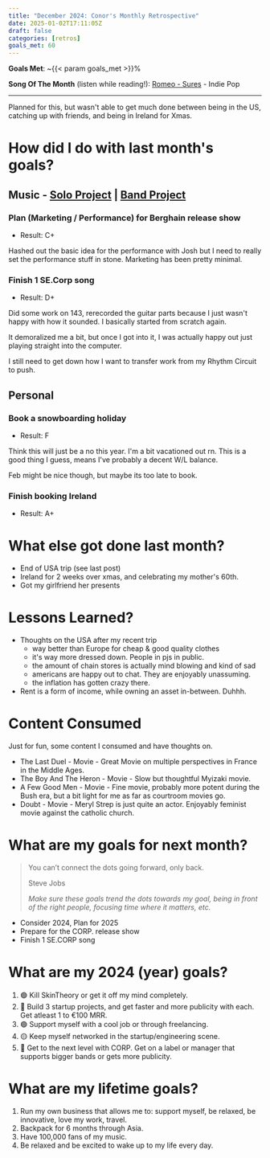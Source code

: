 ```yaml
---
title: "December 2024: Conor's Monthly Retrospective"
date: 2025-01-02T17:11:05Z
draft: false
categories: [retros]
goals_met: 60
---
```


**Goals Met**: ~{{< param goals_met >}}%

**Song Of The Month** (listen while reading!): [Romeo - Sures](https://open.spotify.com/track/6ZSGoZs9xYZyShF3o4o7el?si=725eb7e25d5944c2) - Indie Pop

---
Planned for this, but wasn't able to get much done between being in the US, catching up with friends, and being in Ireland for Xmas.

# How did I do with last month's goals?

## Music - [Solo Project](www.linktr.ee/se.corp) | [Band Project](www.corp.band)

### Plan (Marketing / Performance) for Berghain release show 
- Result: C+

Hashed out the basic idea for the performance with Josh but I need to really set the performance stuff in stone. Marketing has been pretty minimal.

### Finish 1 SE.Corp song
- Result: D+

Did some work on 143, rerecorded the guitar parts because I just wasn't happy with how it sounded. I basically started from scratch again.

It demoralized me a bit, but once I got into it, I was actually happy out just playing straight into the computer.

I still need to get down how I want to transfer work from my Rhythm Circuit to push.

## Personal
### Book a snowboarding holiday
- Result: F

Think this will just be a no this year. I'm a bit vacationed out rn. This is a good thing I guess, means I've probably a decent W/L balance. 

Feb might be nice though, but maybe its too late to book.

### Finish booking Ireland
- Result: A+

# What else got done last month?
- End of USA trip (see last post)
- Ireland for 2 weeks over xmas, and celebrating my mother's 60th.
- Got my girlfriend her presents

# Lessons Learned?
- Thoughts on the USA after my recent trip
  - way better than Europe for cheap & good quality clothes
  - it's way more dressed down. People in pjs in public.
  - the amount of chain stores is actually mind blowing and kind of sad
  - americans are happy out to chat. They are enjoyably unassuming.
  - the inflation has gotten crazy there.
- Rent is a form of income, while owning an asset in-between. Duhhh.

# Content Consumed
Just for fun, some content I consumed and have thoughts on.

- The Last Duel - Movie - Great Movie on multiple perspectives in France in the Middle Ages.
- The Boy And The Heron - Movie - Slow but thoughtful Myizaki movie.
- A Few Good Men - Movie - Fine movie, probably more potent during the Bush era, but a bit light for me as far as courtroom movies go.
- Doubt - Movie - Meryl Strep is just quite an actor. Enjoyably feminist movie against the catholic church.

# What are my goals for next month?

> You can’t connect the dots going forward, only back.
> 
>Steve Jobs
> 
> *Make sure these goals trend the dots towards my goal, being in front of the right people, focusing time where it matters, etc.*

- Consider 2024, Plan for 2025
- Prepare for the CORP. release show
- Finish 1 SE.CORP song

# What are my 2024 (year) goals?

1. 🟢 Kill SkinTheory or get it off my mind completely.
2. 🔴 Build 3 startup projects, and get faster and more publicity with each. Get atleast 1 to €100 MRR.
3. 🟢 Support myself with a cool job or through freelancing.
4. 🟡 Keep myself networked in the startup/engineering scene.
5. 🔴 Get to the next level with CORP. Get on a label or manager that supports bigger bands or gets more publicity.

# What are my lifetime goals?

1. Run my own business that allows me to: support myself, be relaxed, be innovative, love my work, travel.
2. Backpack for 6 months through Asia.
3. Have 100,000 fans of my music.
4. Be relaxed and be excited to wake up to my life every day.